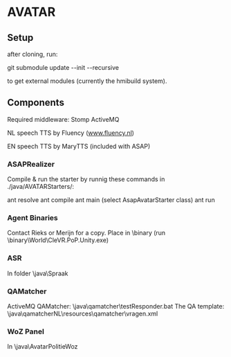 # AVATAR

## Setup
after cloning, run:

git submodule update --init --recursive

to get external modules (currently the hmibuild system).

## Components

Required middleware: Stomp ActiveMQ

NL speech TTS by Fluency (www.fluency.nl)

EN speech TTS by MaryTTS (included with ASAP)

### ASAPRealizer
Compile & run the starter by runnig these commands in ./java/AVATARStarters/:

ant resolve
ant compile
ant main (select AsapAvatarStarter class)
ant run

### Agent Binaries
Contact Rieks or Merijn for a copy.
Place in \binary
(run \binary\World\CleVR.PoP.Unity.exe)

### ASR
In folder \java\Spraak

### QAMatcher
ActiveMQ QAMatcher: \java\qamatcher\testResponder.bat
The QA template: \java\qamatcherNL\resources\qamatcher\vragen.xml

### WoZ Panel
In \java\AvatarPolitieWoz
